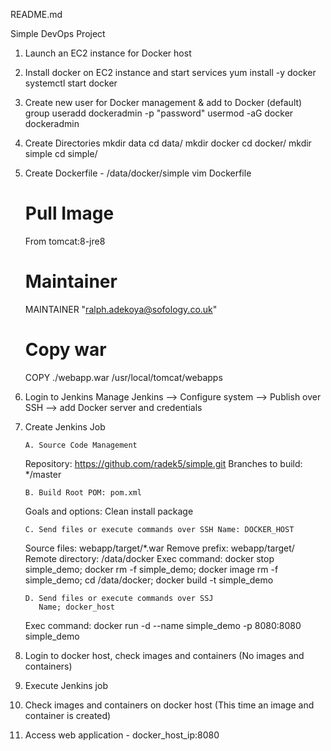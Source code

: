 README.md

Simple DevOps Project

1. 	Launch an EC2 instance for Docker host

2.	Install docker on EC2 instance and start services
	yum install -y docker
	systemctl start docker
	
3.	Create new user for Docker management & add to Docker (default) group
        useradd dockeradmin -p "password"
	usermod -aG docker dockeradmin
	
4. 	Create Directories
	mkdir data
	cd data/
	mkdir docker
	cd docker/
	mkdir simple
	cd simple/
   
5.	Create Dockerfile - /data/docker/simple
	vim Dockerfile
	
	# Pull Image
	From tomcat:8-jre8

	# Maintainer
	MAINTAINER "ralph.adekoya@sofology.co.uk"

	# Copy war
	COPY ./webapp.war /usr/local/tomcat/webapps
	
6.	Login to Jenkins
	Manage Jenkins --> Configure system --> Publish over SSH --> add Docker server and credentials

7. 	Create Jenkins Job

        A. Source Code Management
	   Repository: https://github.com/radek5/simple.git
	   Branches to build: */master
	
        B. Build Root POM: pom.xml
	   Goals and options: Clean install package
	
        C. Send files or execute commands over SSH Name: DOCKER_HOST
	   Source files: webapp/target/*.war
	   Remove prefix: webapp/target/
	   Remote directory: /data/docker
	   Exec command: docker stop simple_demo; docker rm -f simple_demo; docker image rm -f simple_demo; cd /data/docker; 
	   docker build -t simple_demo
	
        D. Send files or execute commands over SSJ
           Name; docker_host
	   Exec command: docker run -d --name simple_demo -p 8080:8080 simple_demo 
	
8.	Login to docker host, check images and containers (No images and containers)

9.	Execute Jenkins job

10.	Check images and containers on docker host (This time an image and container is created)

11.	Access web application - docker_host_ip:8080


	
